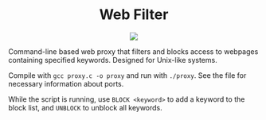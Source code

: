 <h1 align="center">
  Web Filter
</h1>
<p align="center">
  <img src="https://github.com/user-attachments/assets/4ac08b9b-aff3-42cb-bb59-b30bdf11d709"></img>
</p>

Command-line based web proxy that filters and blocks access to webpages containing specified keywords. Designed for Unix-like systems.
<br/>

Compile with `gcc proxy.c -o proxy` and run with `./proxy`. See the file for necessary information about ports.
<br/>

While the script is running, use `BLOCK <keyword>` to add a keyword to the block list, and `UNBLOCK` to unblock all keywords. 
